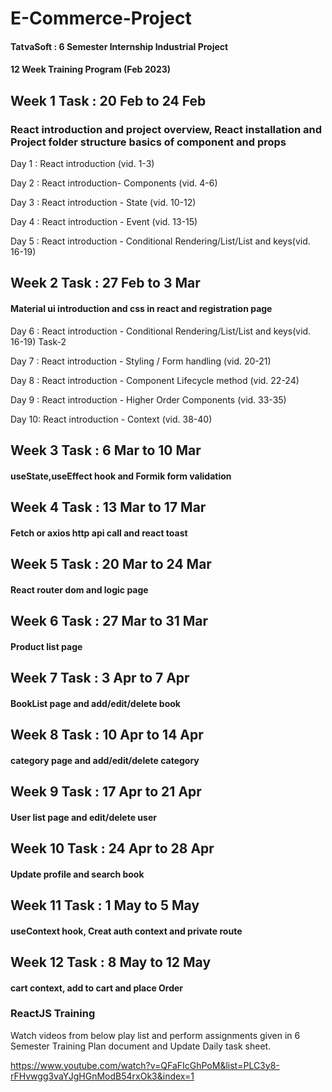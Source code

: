 # E-Commerce-Project
#### TatvaSoft : 6 Semester Internship Industrial Project
#### 12 Week Training Program (Feb 2023)

## Week 1 Task : 20 Feb to 24 Feb
### React introduction and project overview, React installation and Project folder structure basics of component and props

Day 1 : React introduction (vid. 1-3) 

Day 2 : React introduction- Components (vid. 4-6)

Day 3 : React introduction - State (vid. 10-12) 

Day 4 : React introduction - Event (vid. 13-15)

Day 5 : React introduction - Conditional Rendering/List/List and keys(vid. 16-19)


## Week 2 Task : 27 Feb to 3 Mar
#### Material ui introduction and css in react and registration page

Day 6 : React introduction - Conditional Rendering/List/List and keys(vid. 16-19) Task-2

Day 7 : React introduction - Styling / Form handling (vid. 20-21)

Day 8 : React introduction - Component Lifecycle method (vid. 22-24) 

Day 9 : React introduction - Higher Order Components (vid. 33-35)

Day 10: React introduction - Context (vid. 38-40)


## Week 3 Task : 6 Mar to 10 Mar
#### useState,useEffect hook and Formik form validation

## Week 4 Task : 13 Mar to 17 Mar
#### Fetch or axios http api call and react toast

## Week 5 Task : 20 Mar to 24 Mar
#### React router dom and logic page

## Week 6 Task : 27 Mar to 31 Mar
#### Product list page

## Week 7 Task : 3 Apr to 7 Apr
#### BookList page and add/edit/delete book

## Week 8 Task : 10 Apr to 14 Apr
#### category page and add/edit/delete category

## Week 9 Task : 17 Apr to 21 Apr
#### User list page and edit/delete user

## Week 10 Task : 24 Apr to 28 Apr
#### Update profile and search book

## Week 11 Task : 1 May to 5 May
#### useContext hook, Creat auth context and private route

## Week 12 Task : 8 May to 12 May
#### cart context, add to cart and place Order


### ReactJS Training
Watch videos from below play list and perform assignments given in 6 Semester Training Plan document and Update Daily task sheet.

https://www.youtube.com/watch?v=QFaFIcGhPoM&list=PLC3y8-rFHvwgg3vaYJgHGnModB54rxOk3&index=1


